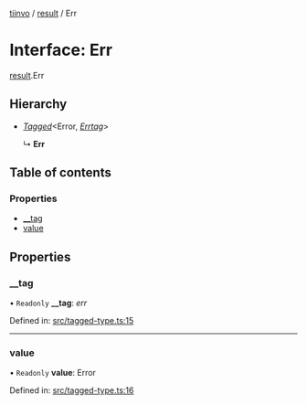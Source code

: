 [tiinvo](../README.md) / [result](../modules/result.md) / Err

# Interface: Err

[result](../modules/result.md).Err

## Hierarchy

* [*Tagged*](../README.md#tagged)<Error, [*Errtag*](../modules/result.md#errtag)\>

  ↳ **Err**

## Table of contents

### Properties

- [\_\_tag](result.err.md#__tag)
- [value](result.err.md#value)

## Properties

### \_\_tag

• `Readonly` **\_\_tag**: *err*

Defined in: [src/tagged-type.ts:15](https://github.com/OctoD/tiinvo/blob/6c664d2/src/tagged-type.ts#L15)

___

### value

• `Readonly` **value**: Error

Defined in: [src/tagged-type.ts:16](https://github.com/OctoD/tiinvo/blob/6c664d2/src/tagged-type.ts#L16)
